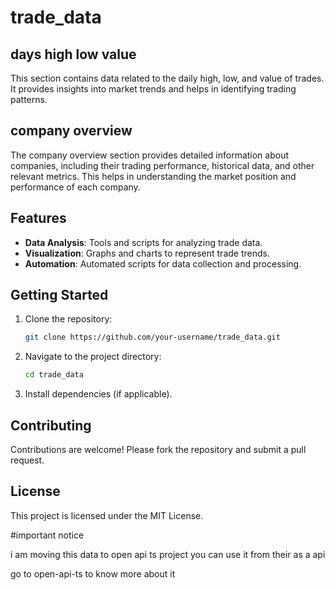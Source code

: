 # trade_data

## days high low value

This section contains data related to the daily high, low, and value of trades. It provides insights into market trends and helps in identifying trading patterns.

## company overview

The company overview section provides detailed information about companies, including their trading performance, historical data, and other relevant metrics. This helps in understanding the market position and performance of each company.

## Features

- **Data Analysis**: Tools and scripts for analyzing trade data.
- **Visualization**: Graphs and charts to represent trade trends.
- **Automation**: Automated scripts for data collection and processing.

## Getting Started

1. Clone the repository:
   ```bash
   git clone https://github.com/your-username/trade_data.git
   ```
2. Navigate to the project directory:
   ```bash
   cd trade_data
   ```
3. Install dependencies (if applicable).

## Contributing

Contributions are welcome! Please fork the repository and submit a pull request.

## License

This project is licensed under the MIT License.

#important notice

i am moving this data to open api ts project you can use it from their as a api

go to open-api-ts to know more about it 



